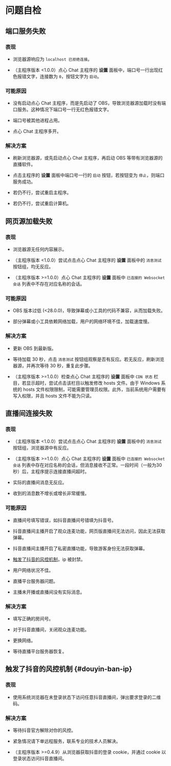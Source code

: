 # 问题自检

## 端口服务失败

### 表现

- 浏览器源响应为 `localhost 已拒绝连接`。

- （主程序版本 <1.0.0）点心 Chat 主程序的 **设置** 面板中，端口号一行出现红色报错文字，连接数为 `0`，按钮文字为 `启动`。

### 可能原因

- 没有启动点心 Chat 主程序，而是先启动了 OBS，导致浏览器源加载时没有端口服务。这种情况下端口号一行无红色报错文字。

- 端口号被其他进程占用。

- 点心 Chat 主程序多开。

### 解决方案

- 刷新浏览器源，或先启动点心 Chat 主程序，再启动 OBS 等带有浏览器源的直播软件。

- 点击主程序的 **设置** 面板中端口号一行的 `启动` 按钮，若按钮变为 `停止`，则端口服务成功。

- 若仍不行，尝试重启主程序。

- 若仍不行，尝试重启计算机。

## 网页源加载失败

### 表现

- 浏览器源无任何内容展示。

- （主程序版本 <1.0.0）尝试点击点心 Chat 主程序的 **设置** 面板中的 `消息测试` 按钮组，均无反应。

- （主程序版本 >=1.0.0）点心 Chat 主程序的 **设置** 面板中 `已连接的 Websocket 会话` 列表中不存在对应名称的会话。

### 可能原因

- OBS 版本过低 (<28.0.0)，导致弹幕或小工具的代码不兼容，从而加载失败。

- 部分弹幕或小工具依赖网络加载，用户的网络环境不佳，加载速度慢。

### 解决方案

- 更新 OBS 到最新版。

- 等待加载 30 秒，点击 `消息测试` 按钮组观察是否有反应。若无反应，刷新浏览器源，并再次等待 30 秒，重复此步骤。

- （主程序版本 >=1.0.0）检查点心 Chat 主程序的 **设置** 面板中 `CDN 状态` 栏目，若显示超时，尝试点击该栏目以触发修改 hosts 文件。由于 Windows 系统的 hosts 文件权限限制，可能需要管理员权限。此外，当前系统用户需要有写入权限，并且 hosts 文件不能为只读。

## 直播间连接失败

### 表现

- （主程序版本 <1.0.0）尝试点击点心 Chat 主程序的 **设置** 面板中的 `消息测试` 按钮组，浏览器源中有反应。

- （主程序版本 >=1.0.0）点心 Chat 主程序的 **设置** 面板中 `已连接的 Websocket 会话` 列表中存在对应名称的会话，但消息接收不正常。一段时间（一般为30秒）后，主程序提示连接直播间超时。

- 实际的直播间消息无反应。

- 收到的消息数不增长或增长非常缓慢。

### 可能原因

- 直播间号填写错误，如抖音直播间号错填为抖音号。

- 抖音直播间主播开启了观众连麦功能，网页版直播间无法访问，因此无法获取弹幕。

- 抖音直播间主播开启了私密直播功能，导致游客身份无法获取弹幕。

- [触发了抖音的风控机制](#douyin-ban-ip)，ip 被封禁。

- 用户网络状况不佳。

- 直播平台服务器问题。

- 主播未开播或直播间没有实际消息。

### 解决方案

- 填写正确的房间号。

- 对于抖音直播间，关闭观众连麦功能。

- 更换网络。

- 等待直播平台服务器恢复。

## 触发了抖音的风控机制 {#douyin-ban-ip}

### 表现

- 使用系统浏览器在未登录状态下访问任意抖音直播间，弹出要求登录的二维码。

### 解决方案

- 等待抖音官方解除对你的风控。

- 紧急情况请下单远程服务，联系专业的技术人员解决。

- （主程序版本 >=0.4.9）从浏览器获取抖音的登录 cookie，并通过 cookie 以登录状态访问抖音直播间。